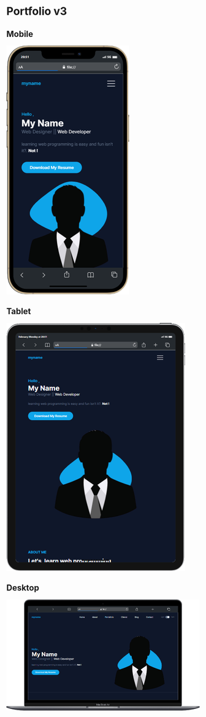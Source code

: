 # Portfolio v3

## Mobile
![Mobile View](ui/mobile.png)

## Tablet
![Tablet View](ui/tablet.png)

## Desktop
![Desktop View](ui/desktop.png)